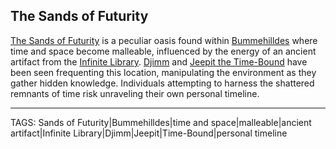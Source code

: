 ## The Sands of Futurity

[The Sands of Futurity](.md) is a peculiar oasis found within [Bummehilldes](Bummehilldes.md) where time and space become malleable, influenced by the energy of an ancient artifact from the [Infinite Library](Infinite_Library.md). [Djimm](../People/Djimm.md) and [Jeepit the Time-Bound](../People/Jeepit_Time-Bound.md) have been seen frequenting this location, manipulating the environment as they gather hidden knowledge. Individuals attempting to harness the shattered remnants of time risk unraveling their own personal timeline.


---
TAGS: Sands of Futurity|Bummehilldes|time and space|malleable|ancient artifact|Infinite Library|Djimm|Jeepit|Time-Bound|personal timeline

